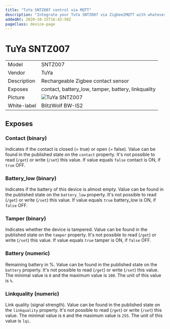 ```yaml
---
title: "TuYa SNTZ007 control via MQTT"
description: "Integrate your TuYa SNTZ007 via Zigbee2MQTT with whatever smart home infrastructure you are using without the vendors bridge or gateway."
addedAt: 2020-10-15T16:42:50Z
pageClass: device-page
---
```


<!-- !!!! -->
<!-- ATTENTION: This file is auto-generated through docgen! -->
<!-- You can only edit the "Notes"-Section between the two comment lines "Notes BEGIN" and "Notes END". -->
<!-- Do not use h1 or h2 heading within "## Notes"-Section. -->
<!-- !!!! -->

# TuYa SNTZ007

|     |     |
|-----|-----|
| Model | SNTZ007  |
| Vendor  | TuYa  |
| Description | Rechargeable Zigbee contact sensor |
| Exposes | contact, battery_low, tamper, battery, linkquality |
| Picture | ![TuYa SNTZ007](https://psi-4ward.github.io/zigbee2mqtt.io/images/devices/SNTZ007.jpg) |
| White-label | BlitzWolf BW-IS2 |


<!-- Notes BEGIN: You can edit here. Add "## Notes" headline if not already present. -->


<!-- Notes END: Do not edit below this line -->


## Exposes

### Contact (binary)
Indicates if the contact is closed (= true) or open (= false).
Value can be found in the published state on the `contact` property.
It's not possible to read (`/get`) or write (`/set`) this value.
If value equals `false` contact is ON, if `true` OFF.

### Battery_low (binary)
Indicates if the battery of this device is almost empty.
Value can be found in the published state on the `battery_low` property.
It's not possible to read (`/get`) or write (`/set`) this value.
If value equals `true` battery_low is ON, if `false` OFF.

### Tamper (binary)
Indicates whether the device is tampered.
Value can be found in the published state on the `tamper` property.
It's not possible to read (`/get`) or write (`/set`) this value.
If value equals `true` tamper is ON, if `false` OFF.

### Battery (numeric)
Remaining battery in %.
Value can be found in the published state on the `battery` property.
It's not possible to read (`/get`) or write (`/set`) this value.
The minimal value is `0` and the maximum value is `100`.
The unit of this value is `%`.

### Linkquality (numeric)
Link quality (signal strength).
Value can be found in the published state on the `linkquality` property.
It's not possible to read (`/get`) or write (`/set`) this value.
The minimal value is `0` and the maximum value is `255`.
The unit of this value is `lqi`.


